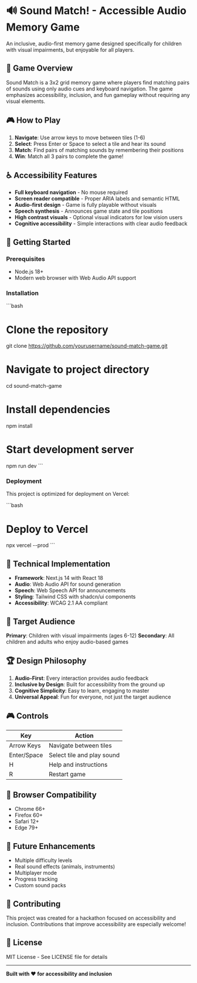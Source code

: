 # 🔊 Sound Match! - Accessible Audio Memory Game

An inclusive, audio-first memory game designed specifically for children with visual impairments, but enjoyable for all players.

## 🎯 Game Overview

Sound Match is a 3x2 grid memory game where players find matching pairs of sounds using only audio cues and keyboard navigation. The game emphasizes accessibility, inclusion, and fun gameplay without requiring any visual elements.

## 🎮 How to Play

1. **Navigate**: Use arrow keys to move between tiles (1-6)
2. **Select**: Press Enter or Space to select a tile and hear its sound
3. **Match**: Find pairs of matching sounds by remembering their positions
4. **Win**: Match all 3 pairs to complete the game!

## ♿ Accessibility Features

- **Full keyboard navigation** - No mouse required
- **Screen reader compatible** - Proper ARIA labels and semantic HTML
- **Audio-first design** - Game is fully playable without visuals
- **Speech synthesis** - Announces game state and tile positions
- **High contrast visuals** - Optional visual indicators for low vision users
- **Cognitive accessibility** - Simple interactions with clear audio feedback

## 🚀 Getting Started

### Prerequisites
- Node.js 18+ 
- Modern web browser with Web Audio API support

### Installation
\`\`\`bash
# Clone the repository
git clone https://github.com/yourusername/sound-match-game.git

# Navigate to project directory
cd sound-match-game

# Install dependencies
npm install

# Start development server
npm run dev
\`\`\`

### Deployment
This project is optimized for deployment on Vercel:

\`\`\`bash
# Deploy to Vercel
npx vercel --prod
\`\`\`

## 🎵 Technical Implementation

- **Framework**: Next.js 14 with React 18
- **Audio**: Web Audio API for sound generation
- **Speech**: Web Speech API for announcements
- **Styling**: Tailwind CSS with shadcn/ui components
- **Accessibility**: WCAG 2.1 AA compliant

## 🎯 Target Audience

**Primary**: Children with visual impairments (ages 6-12)
**Secondary**: All children and adults who enjoy audio-based games

## 🏆 Design Philosophy

1. **Audio-First**: Every interaction provides audio feedback
2. **Inclusive by Design**: Built for accessibility from the ground up
3. **Cognitive Simplicity**: Easy to learn, engaging to master
4. **Universal Appeal**: Fun for everyone, not just the target audience

## 🎮 Controls

| Key | Action |
|-----|--------|
| Arrow Keys | Navigate between tiles |
| Enter/Space | Select tile and play sound |
| H | Help and instructions |
| R | Restart game |

## 🔧 Browser Compatibility

- Chrome 66+
- Firefox 60+
- Safari 12+
- Edge 79+

## 📱 Future Enhancements

- Multiple difficulty levels
- Real sound effects (animals, instruments)
- Multiplayer mode
- Progress tracking
- Custom sound packs

## 🤝 Contributing

This project was created for a hackathon focused on accessibility and inclusion. Contributions that improve accessibility are especially welcome!

## 📄 License

MIT License - See LICENSE file for details

---

**Built with ❤️ for accessibility and inclusion**
